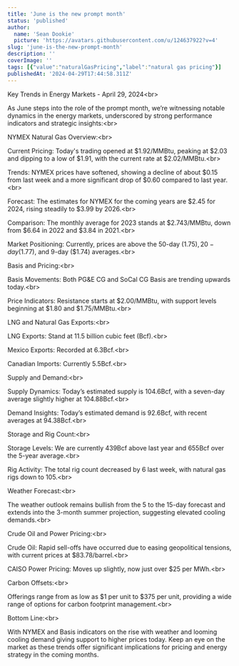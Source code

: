 ```yaml
---
title: 'June is the new prompt month'
status: 'published'
author:
  name: 'Sean Dookie'
  picture: 'https://avatars.githubusercontent.com/u/124637922?v=4'
slug: 'june-is-the-new-prompt-month'
description: ''
coverImage: ''
tags: [{"value":"naturalGasPricing","label":"natural gas pricing"}]
publishedAt: '2024-04-29T17:44:58.311Z'
---
```


Key Trends in Energy Markets - April 29, 2024&lt;br&gt;

As June steps into the role of the prompt month, we’re witnessing notable dynamics in the energy markets, underscored by strong performance indicators and strategic insights:&lt;br&gt;

NYMEX Natural Gas Overview:&lt;br&gt;

Current Pricing: Today's trading opened at $1.92/MMBtu, peaking at $2.03 and dipping to a low of $1.91, with the current rate at $2.02/MMBtu.&lt;br&gt;

Trends: NYMEX prices have softened, showing a decline of about $0.15 from last week and a more significant drop of $0.60 compared to last year.&lt;br&gt;

Forecast: The estimates for NYMEX for the coming years are $2.45 for 2024, rising steadily to $3.99 by 2026.&lt;br&gt;

Comparison: The monthly average for 2023 stands at $2.743/MMBtu, down from $6.64 in 2022 and $3.84 in 2021.&lt;br&gt;

Market Positioning: Currently, prices are above the 50-day ($1.75), 20-day ($1.77), and 9-day ($1.74) averages.&lt;br&gt;

Basis and Pricing:&lt;br&gt;

Basis Movements: Both PG&E CG and SoCal CG Basis are trending upwards today.&lt;br&gt;

Price Indicators: Resistance starts at $2.00/MMBtu, with support levels beginning at $1.80 and $1.75/MMBtu.&lt;br&gt;

LNG and Natural Gas Exports:&lt;br&gt;

LNG Exports: Stand at 11.5 billion cubic feet (Bcf).&lt;br&gt;

Mexico Exports: Recorded at 6.3Bcf.&lt;br&gt;

Canadian Imports: Currently 5.5Bcf.&lt;br&gt;

Supply and Demand:&lt;br&gt;

Supply Dynamics: Today’s estimated supply is 104.6Bcf, with a seven-day average slightly higher at 104.88Bcf.&lt;br&gt;

Demand Insights: Today’s estimated demand is 92.6Bcf, with recent averages at 94.38Bcf.&lt;br&gt;

Storage and Rig Count:&lt;br&gt;

Storage Levels: We are currently 439Bcf above last year and 655Bcf over the 5-year average.&lt;br&gt;

Rig Activity: The total rig count decreased by 6 last week, with natural gas rigs down to 105.&lt;br&gt;

Weather Forecast:&lt;br&gt;

The weather outlook remains bullish from the 5 to the 15-day forecast and extends into the 3-month summer projection, suggesting elevated cooling demands.&lt;br&gt;

Crude Oil and Power Pricing:&lt;br&gt;

Crude Oil: Rapid sell-offs have occurred due to easing geopolitical tensions, with current prices at $83.78/barrel.&lt;br&gt;

CAISO Power Pricing: Moves up slightly, now just over $25 per MWh.&lt;br&gt;

Carbon Offsets:&lt;br&gt;

Offerings range from as low as $1 per unit to $375 per unit, providing a wide range of options for carbon footprint management.&lt;br&gt;

Bottom Line:&lt;br&gt;

With NYMEX and Basis indicators on the rise with weather and looming cooling demand giving support to higher prices today. Keep an eye on the market as these trends offer significant implications for pricing and energy strategy in the coming months.